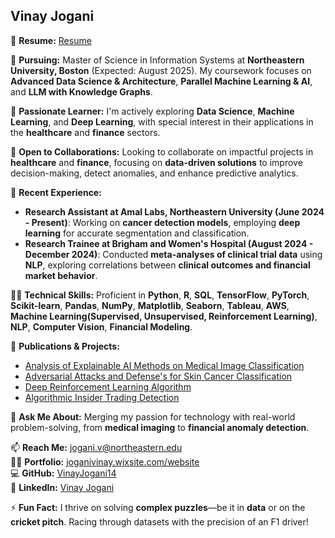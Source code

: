 ## Vinay Jogani

📄 **Resume:** [Resume](https://e4ace130-7adb-46e0-8246-2a9ee1004da9.filesusr.com/ugd/327f52_4069f5cb116840bfbf1b827841f5a174.pdf)

🔭 **Pursuing:** Master of Science in Information Systems at **Northeastern University, Boston** (Expected: August 2025). My coursework focuses on **Advanced Data Science & Architecture**, **Parallel Machine Learning & AI**, and **LLM with Knowledge Graphs**.

🌱 **Passionate Learner:** I'm actively exploring **Data Science**, **Machine Learning**, and **Deep Learning**, with special interest in their applications in the **healthcare** and **finance** sectors.

👯 **Open to Collaborations:** Looking to collaborate on impactful projects in **healthcare** and **finance**, focusing on **data-driven solutions** to improve decision-making, detect anomalies, and enhance predictive analytics.

🏢 **Recent Experience:**
- **Research Assistant at Amal Labs, Northeastern University (June 2024 - Present)**: Working on **cancer detection models**, employing **deep learning** for accurate segmentation and classification.
- **Research Trainee at Brigham and Women's Hospital (August 2024 - December 2024)**: Conducted **meta-analyses of clinical trial data** using **NLP**, exploring correlations between **clinical outcomes and financial market behavior**.

👨‍💻 **Technical Skills:** Proficient in **Python**, **R**, **SQL**, **TensorFlow**, **PyTorch**, **Scikit-learn**, **Pandas**, **NumPy**, **Matplotlib**, **Seaborn**, **Tableau**, **AWS**, **Machine Learning(Supervised, Unsupervised, Reinforcement Learning)**, **NLP**, **Computer Vision**, **Financial Modeling**.

📄 **Publications & Projects:**
- [Analysis of Explainable AI Methods on Medical Image Classification](https://ieeexplore.ieee.org/document/10118312)
- [Adversarial Attacks and Defense's for Skin Cancer Classification](https://ieeexplore.ieee.org/document/10080537)
- [Deep Reinforcement Learning Algorithm](https://github.com/VinayJogani14/Deep-Reinforcement-Learning-Algorithm)
- [Algorithmic Insider Trading Detection](https://github.com/VinayJogani14/Algorithmic-Insider-Trading-Detector/tree/main)

💬 **Ask Me About:** Merging my passion for technology with real-world problem-solving, from **medical imaging** to **financial anomaly detection**.

📫 **Reach Me:** [jogani.v@northeastern.edu](mailto:jogani.v@northeastern.edu)  
👨‍💻 **Portfolio:** [joganivinay.wixsite.com/website](https://joganivinay.wixsite.com/website)  
💻 **GitHub:** [VinayJogani14](https://github.com/VinayJogani14)  
🔗 **LinkedIn:** [Vinay Jogani](https://www.linkedin.com/in/vinayjogani/)

⚡ **Fun Fact:** I thrive on solving **complex puzzles**—be it in **data** or on the **cricket pitch**. Racing through datasets with the precision of an F1 driver!

